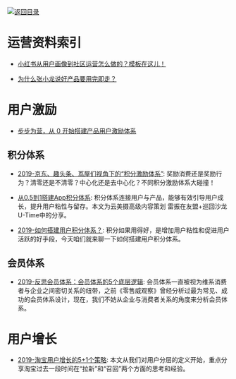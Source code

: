 [![返回目录](https://user-images.githubusercontent.com/5803001/38079637-ff0abcf0-3371-11e8-9b76-ad651620afc7.jpg)](https://github.com/wx-chevalier/Awesome-Lists)

# 运营资料索引

- [小红书从用户画像到社区运营怎么做的？模板在这儿！](http://www.tuicool.com/articles/jInQnmv)

- [为什么张小龙说好产品要用完即走？](http://www.tuicool.com/articles/aMJjeiq)

# 用户激励

- [步步为营，从 0 开始搭建产品用户激励体系](http://36kr.com/p/532208.html)

## 积分体系

- [2019-京东、趣头条、茑屋们视角下的“积分激励体系”](https://36kr.com/p/5176366): 奖励消费还是奖励行为？清零还是不清零？中心化还是去中心化？不同积分激励体系大碰撞！

- [从0.5到1搭建App积分体系](https://mp.weixin.qq.com/s/qiACWgiWlWtH49LMc_vOaw): 积分体系连接用户与产品，能够有效引导用户成长，提升用户粘性与留存。本文为云美摄高级内容策划 雷振在友盟+巡回沙龙U-Time中的分享。

- [2019-如何搭建用户积分体系？](https://36kr.com/p/5276434): 积分如果用得好，是增加用户粘性和促进用户活跃的好手段，今天咱们就来聊一下如何搭建用户积分体系。

## 会员体系

- [2019-反思会员体系：会员体系的5个底层逻辑](https://36kr.com/p/5210022): 会员体系一直被视为维系消费者与企业之间密切关系的纽带，之前《零售威观察》曾经分析过最为常见、成功的会员体系设计，现在，我们不妨从企业与消费者关系的角度来分析会员体系。

# 用户增长

- [2019-淘宝用户增长的5+1个策略](https://mp.weixin.qq.com/s/l_JOeulXUbnMiHP77kx4ag): 本文从我们对用户分层的定义开始，重点分享淘宝过去一段时间在“拉新”和“召回”两个方面的思考和经验。
